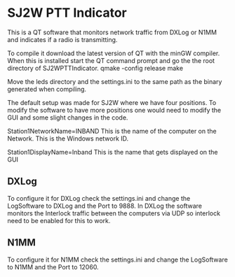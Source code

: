# SJ2W PTT Indicator

This is a QT software that monitors network traffic from DXLog or N1MM and indicates if a radio is transmitting.

To compile it download the latest version of QT with the minGW compiler. When this is installed start the QT command prompt and go the the root directory of SJ2WPTTIndicator.
qmake -config release
make

Move the leds directory and the settings.ini to the same path as the binary generated when compiling.

The default setup was made for SJ2W where we have four positions. To modify the software to have more positions one would need to modify the GUI and some slight changes in the code.

Station1NetworkName=INBAND
This is the name of the computer on the Network. This is the Windows network ID.

Station1DisplayName=Inband
This is the name that gets displayed on the GUI

DXLog
-----
To configure it for DXLog check the settings.ini and change the LogSoftware to DXLog and the Port to 9888.
In DXLog the software monitors the Interlock traffic between the computers via UDP so interlock need to be enabled for this to work.

N1MM
----
To configure it for N1MM check the settings.ini and change the LogSoftware to N1MM and the Port to 12060.

